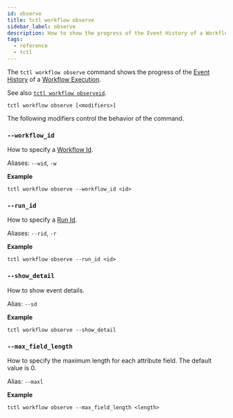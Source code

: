 ```yaml
---
id: observe
title: tctl workflow observe
sidebar_label: observe
description: How to show the progress of the Event History of a Workflow Execution using tctl.
tags:
  - reference
  - tctl
---
```


The `tctl workflow observe` command shows the progress of the [Event History](/docs/content/what-is-an-event-history) of a [Workflow Execution](/docs/content/what-is-a-workflow-execution).

See also [`tctl workflow observeid`](./observeid.md).

`tctl workflow observe [<modifiers>]`

The following modifiers control the behavior of the command.

### `--workflow_id`

How to specify a [Workflow Id](/docs/content/what-is-a-workflow-id).

Aliases: `--wid`, `-w`

**Example**

```
tctl workflow observe --workflow_id <id>
```

### `--run_id`

How to specify a [Run Id](/docs/content/what-is-a-run-id).

Aliases: `--rid`, `-r`

**Example**

```
tctl workflow observe --run_id <id>
```

### `--show_detail`

How to show event details.

Alias: `--sd`

**Example**

```
tctl workflow observe --show_detail
```

### `--max_field_length`

How to specify the maximum length for each attribute field.
The default value is 0.

Alias: `--maxl`

**Example**

```
tctl workflow observe --max_field_length <length>
```
